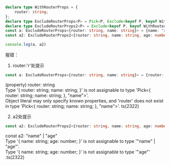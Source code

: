 ```ts
declare type WithRouterProps = {
    router: string;
};
declare type ExcludeRouterProps<P> = Pick<P, Exclude<keyof P, keyof WithRouterProps>>;
declare type ExcludeRouterProps2<P> = Exclude<keyof P, keyof WithRouterProps>;
const a: ExcludeRouterProps<{router: string, name: string}> = {name: "a"}
const a2: ExcludeRouterProps2<{router: string, name: string, age: number}> = 'age'

console.log(a, a2)
```
报错：  
1. router:'r'处提示
```ts
const a: ExcludeRouterProps<{router: string, name: string}> = {router:'r', name: "a"}
```
(property) router: string  
Type '{ router: string; name: string; }' is not assignable to type 'Pick<{ router: string; name: string; }, "name">'.  
  Object literal may only specify known properties, and 'router' does not exist in type 'Pick<{ router: string; name: string; }, "name">'. ts(2322)  
  
2. a2处提示
```ts
const a2: ExcludeRouterProps2<{router: string, name: string, age: number}> = {router:'r',name: "a"}
```
const a2: "name" | "age"  
Type '{ name: string; age: number; }' is not assignable to type '"name" | "age"'.  
  Type '{ name: string; age: number; }' is not assignable to type '"age"' .ts(2322)  
